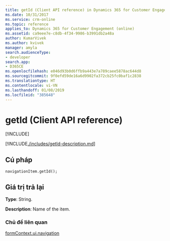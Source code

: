 ```yaml
---
title: getId (Client API reference) in Dynamics 365 for Customer Engagement| MicrosoftDocs
ms.date: 10/31/2017
ms.service: crm-online
ms.topic: reference
applies_to: Dynamics 365 for Customer Engagement (online)
ms.assetid: ca9eee7e-c8db-4f34-9986-b3991db2a48a
author: KumarVivek
ms.author: kvivek
manager: amyla
search.audienceType:
- developer
search.app:
- D365CE
ms.openlocfilehash: e046d93b0d6ffb9a443e7a789caee5878ac644d8
ms.sourcegitcommit: 9f0efd59de16a6d9902fa372cb25fc0baf1c2838
ms.translationtype: HT
ms.contentlocale: vi-VN
ms.lasthandoff: 01/08/2019
ms.locfileid: "385648"
---
```

# <a name="getid-client-api-reference"></a>getId (Client API reference)

[!INCLUDE[](../../../../includes/cc_applies_to_update_9_0_0.md)]

[!INCLUDE[./includes/getId-description.md](./includes/getId-description.md)]

## <a name="syntax"></a>Cú pháp

`navigationItem.getId();`

## <a name="return-value"></a>Giá trị trả lại

**Type**: String.

**Description**: Name of the item.

### <a name="related-topics"></a>Chủ đề liên quan

[formContext.ui.navigation](../formContext-ui-navigation.md)



